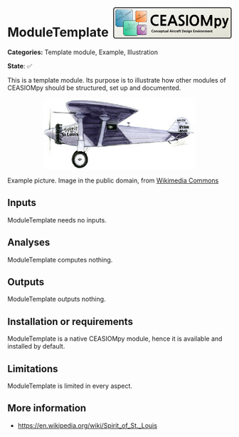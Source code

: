 

<img align="right" height="70" src="../../documents/logos/CEASIOMpy_banner_main.png">

# ModuleTemplate

**Categories:** Template module, Example, Illustration

**State**: :white_check_mark:


This is a template module. Its purpose is to illustrate how other modules of CEASIOMpy should be structured, set up and documented.


<p align="center">
<img height="160" src="files/Spirit_of_St._Louis.jpg">
</p>

Example picture. Image in the public domain, from [Wikimedia Commons](https://commons.wikimedia.org/wiki/File:Spirit_of_St._Louis.jpg)



## Inputs

ModuleTemplate needs no inputs.

## Analyses

ModuleTemplate computes nothing.

## Outputs

ModuleTemplate outputs nothing.


## Installation or requirements

ModuleTemplate is a native CEASIOMpy module, hence it is available and installed by default.


## Limitations

ModuleTemplate is limited in every aspect.


## More information

* https://en.wikipedia.org/wiki/Spirit_of_St._Louis
